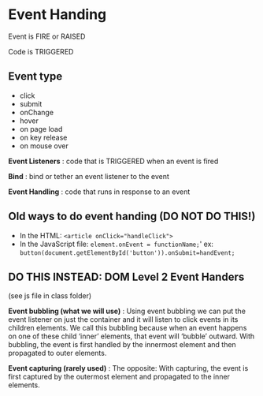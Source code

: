 # Event Handing

Event is FIRE or RAISED

Code is TRIGGERED

## Event type

- click
- submit
- onChange
- hover
- on page load
- on key release
- on mouse over

**Event Listeners**
: code that is TRIGGERED when an event is fired

**Bind**
: bind or tether an event listener to the event

**Event Handling**
: code that runs in response to an event

## Old ways to do event handing (DO NOT DO THIS!)

- In the HTML: `<article onClick="handleClick">`
- In the JavaScript file: `element.onEvent = functionName;`' ex: `button(document.getElementById('button')).onSubmit=handEvent;`

## DO THIS INSTEAD: DOM Level 2 Event Handers

(see js file in class folder)

**Event bubbling (what we will use)**
: Using event bubbling we can put the event listener on just the container and it will listen to click events in its children elements. We call this bubbling because when an event happens on one of these child ‘inner’ elements, that event will ‘bubble’ outward. With bubbling, the event is first handled by the innermost element and then propagated to outer elements.

**Event capturing (rarely used)**
: The opposite: With capturing, the event is first captured by the outermost element and propagated to the inner elements.
